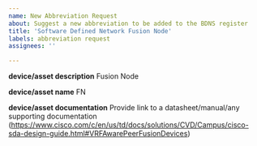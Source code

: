 ```yaml
---
name: New Abbreviation Request
about: Suggest a new abbreviation to be added to the BDNS register
title: 'Software Defined Network Fusion Node'
labels: abbreviation request
assignees: ''

---
```


**device/asset description**
Fusion Node

**device/asset name**
FN

**device/asset documentation**
Provide link to a datasheet/manual/any supporting documentation
(https://www.cisco.com/c/en/us/td/docs/solutions/CVD/Campus/cisco-sda-design-guide.html#VRFAwarePeerFusionDevices)
